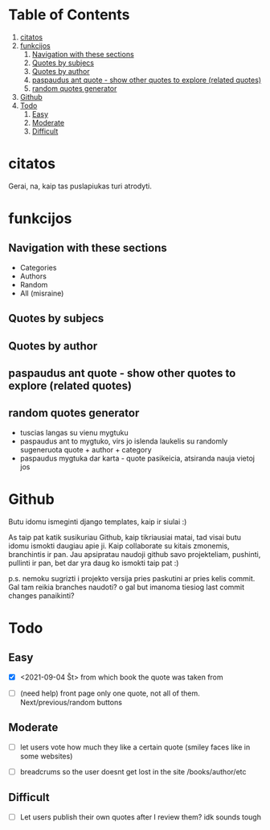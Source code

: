
# Table of Contents

1.  [citatos](#org3fb872d)
2.  [funkcijos](#org43e4c56)
    1.  [Navigation with these sections](#org2c04b55)
    2.  [Quotes by subjecs](#orgd9621b8)
    3.  [Quotes by author](#org31c361e)
    4.  [paspaudus ant quote - show other quotes to explore (related quotes)](#org24d5c55)
    5.  [random quotes generator](#org9cdfa36)
3.  [Github](#orge0f3f7c)
4.  [Todo](#org0040eb0)
    1.  [Easy](#orgf701b01)
    2.  [Moderate](#orgf4839cc)
    3.  [Difficult](#orgb9e75e4)


<a id="org3fb872d"></a>

# citatos

Gerai, na, kaip tas puslapiukas turi atrodyti.


<a id="org43e4c56"></a>

# funkcijos


<a id="org2c04b55"></a>

## Navigation with these sections

-   Categories
-   Authors
-   Random
-   All (misraine)


<a id="orgd9621b8"></a>

## Quotes by subjecs


<a id="org31c361e"></a>

## Quotes by author


<a id="org24d5c55"></a>

## paspaudus ant quote - show other quotes to explore (related quotes)


<a id="org9cdfa36"></a>

## random quotes generator

-   tuscias langas su vienu mygtuku
-   paspaudus ant to mygtuko, virs jo islenda laukelis su randomly sugeneruota quote + author + category
-   paspaudus mygtuka dar karta - quote pasikeicia, atsiranda nauja vietoj jos


<a id="orge0f3f7c"></a>

# Github

Butu idomu ismeginti django templates, kaip ir siulai :)

As taip pat katik susikuriau Github, kaip tikriausiai matai, tad visai butu idomu ismokti daugiau apie ji. Kaip collaborate su kitais zmonemis, branchintis ir pan. Jau apsipratau naudoji github savo projekteliam, pushinti, pullinti ir pan, bet dar yra daug ko ismokti taip pat :)

p.s. nemoku sugrizti i projekto versija pries paskutini ar pries kelis commit. Gal tam reikia branches naudoti? o gal but imanoma tiesiog last commit changes panaikinti?


<a id="org0040eb0"></a>

# Todo


<a id="orgf701b01"></a>

## Easy

-   [X] <span class="timestamp-wrapper"><span class="timestamp">&lt;2021-09-04 Št&gt; </span></span> from which book the quote was taken from
-   [ ] (need help) front page only one quote, not all of them. Next/previous/random buttons


<a id="orgf4839cc"></a>

## Moderate

-   [ ] let users vote how much they like a certain quote (smiley faces like in some websites)
-   [ ] breadcrums so the user doesnt get lost in the site /books/author/etc


<a id="orgb9e75e4"></a>

## Difficult

-   [ ] Let users publish their own quotes after I review them? idk sounds tough


